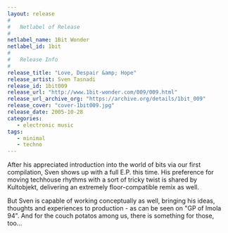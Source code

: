 ```yaml
---
layout: release
#
#   Netlabel of Release
#
netlabel_name: 1Bit Wonder
netlabel_id: 1bit
#
#   Release Info
#
release_title: "Love, Despair &amp; Hope"
release_artist: Sven Tasnadi
release_id: 1bit009
release_url: "http://www.1bit-wonder.com/009/009.html"
release_url_archive_org: "https://archive.org/details/1bit_009"
release_cover: "cover-1bit009.jpg"
release_date: 2005-10-28
categories:
   - electronic music
tags:
   - minimal
   - techno
---
```

After his appreciated introduction into the world of bits via our first compilation, Sven shows up with a full E.P. this time. His preference for moving techhouse rhythms with a sort of tricky twist is shared by Kultobjekt, delivering an extremely floor-compatible remix as well.

But Sven is capable of working conceptually as well, bringing his ideas, thoughts and experiences to production - as can be seen on "GP of Imola 94". And for the couch potatos among us, there is something for those, too...